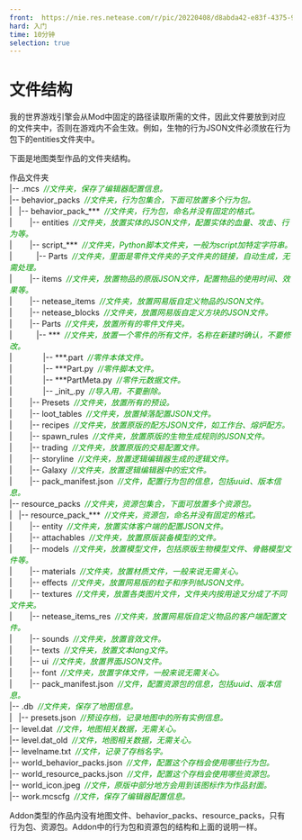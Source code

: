 ```yaml
---
front: 	https://nie.res.netease.com/r/pic/20220408/d8abda42-e83f-4375-9124-5e0847d224b2.png
hard: 入门
time: 10分钟
selection: true
---
```

# 文件结构

我的世界游戏引擎会从Mod中固定的路径读取所需的文件，因此文件要放到对应的文件夹中，否则在游戏内不会生效。例如，生物的行为JSON文件必须放在行为包下的entities文件夹中。

下面是地图类型作品的文件夹结构。

作品文件夹  
|--&nbsp;.mcs&nbsp;&nbsp;*<font color=#009900>//文件夹，保存了编辑器配置信息。</font>*  
|--&nbsp;behavior_packs&nbsp;&nbsp;*<font color=#009900>//文件夹，行为包集合，下面可放置多个行为包。</font>*  
|&nbsp;&nbsp;&nbsp;|--&nbsp;behavior_pack_\*\*\*&nbsp;&nbsp;*<font color=#009900>//文件夹，行为包，命名并没有固定的格式。</font>*  
|&nbsp;&nbsp;&nbsp;&nbsp;&nbsp;&nbsp;&nbsp;&nbsp;|--&nbsp;entities&nbsp;&nbsp;*<font color=#009900>//文件夹，放置实体的JSON文件，配置实体的血量、攻击、行为等。</font>*  
|&nbsp;&nbsp;&nbsp;&nbsp;&nbsp;&nbsp;&nbsp;&nbsp;|--&nbsp;script_\*\*\*&nbsp;&nbsp;*<font color=#009900>//文件夹，Python脚本文件夹，一般为script加特定字符串。</font>*  
|&nbsp;&nbsp;&nbsp;&nbsp;&nbsp;&nbsp;&nbsp;&nbsp;&nbsp;&nbsp;&nbsp;|--&nbsp;Parts&nbsp;&nbsp;*<font color=#009900>//文件夹，里面是零件文件夹的子文件夹的链接，自动生成，无需处理。</font>*  
|&nbsp;&nbsp;&nbsp;&nbsp;&nbsp;&nbsp;&nbsp;&nbsp;|--&nbsp;items&nbsp;&nbsp;*<font color=#009900>//文件夹，放置物品的原版JSON文件，配置物品的使用时间、效果等。</font>*  
|&nbsp;&nbsp;&nbsp;&nbsp;&nbsp;&nbsp;&nbsp;&nbsp;|--&nbsp;netease_items&nbsp;&nbsp;*<font color=#009900>//文件夹，放置网易版自定义物品的JSON文件。</font>*  
|&nbsp;&nbsp;&nbsp;&nbsp;&nbsp;&nbsp;&nbsp;&nbsp;|--&nbsp;netease_blocks&nbsp;&nbsp;*<font color=#009900>//文件夹，放置网易版自定义方块的JSON文件。</font>*  
|&nbsp;&nbsp;&nbsp;&nbsp;&nbsp;&nbsp;&nbsp;&nbsp;|--&nbsp;Parts&nbsp;&nbsp;*<font color=#009900>//文件夹，放置所有的零件文件夹。</font>*  
|&nbsp;&nbsp;&nbsp;&nbsp;&nbsp;&nbsp;&nbsp;&nbsp;&nbsp;&nbsp;&nbsp;|--&nbsp;\*\*\*&nbsp;&nbsp;*<font color=#009900>//文件夹，放置一个零件的所有文件，名称在新建时确认，不要修改。</font>*  
|&nbsp;&nbsp;&nbsp;&nbsp;&nbsp;&nbsp;&nbsp;&nbsp;&nbsp;&nbsp;&nbsp;&nbsp;&nbsp;&nbsp;|--&nbsp;\*\*\*.part&nbsp;&nbsp;*<font color=#009900>//零件本体文件。</font>*  
|&nbsp;&nbsp;&nbsp;&nbsp;&nbsp;&nbsp;&nbsp;&nbsp;&nbsp;&nbsp;&nbsp;&nbsp;&nbsp;&nbsp;|--&nbsp;\*\*\*Part.py&nbsp;&nbsp;*<font color=#009900>//零件脚本文件。</font>*  
|&nbsp;&nbsp;&nbsp;&nbsp;&nbsp;&nbsp;&nbsp;&nbsp;&nbsp;&nbsp;&nbsp;&nbsp;&nbsp;&nbsp;|--&nbsp;\*\*\*PartMeta.py&nbsp;&nbsp;*<font color=#009900>//零件元数据文件。</font>*  
|&nbsp;&nbsp;&nbsp;&nbsp;&nbsp;&nbsp;&nbsp;&nbsp;&nbsp;&nbsp;&nbsp;&nbsp;&nbsp;&nbsp;|--&nbsp;\_init\_.py&nbsp;&nbsp;*<font color=#009900>//导入用，不要删除。</font>*  
|&nbsp;&nbsp;&nbsp;&nbsp;&nbsp;&nbsp;&nbsp;&nbsp;|--&nbsp;Presets&nbsp;&nbsp;*<font color=#009900>//文件夹，放置所有的预设。</font>*  
|&nbsp;&nbsp;&nbsp;&nbsp;&nbsp;&nbsp;&nbsp;&nbsp;|--&nbsp;loot_tables&nbsp;&nbsp;*<font color=#009900>//文件夹，放置掉落配置JSON文件。</font>*  
|&nbsp;&nbsp;&nbsp;&nbsp;&nbsp;&nbsp;&nbsp;&nbsp;|--&nbsp;recipes&nbsp;&nbsp;*<font color=#009900>//文件夹，放置原版的配方JSON文件，如工作台、熔炉配方。</font>*  
|&nbsp;&nbsp;&nbsp;&nbsp;&nbsp;&nbsp;&nbsp;&nbsp;|--&nbsp;spawn_rules&nbsp;&nbsp;*<font color=#009900>//文件夹，放置原版的生物生成规则的JSON文件。</font>*  
|&nbsp;&nbsp;&nbsp;&nbsp;&nbsp;&nbsp;&nbsp;&nbsp;|--&nbsp;trading&nbsp;&nbsp;*<font color=#009900>//文件夹，放置原版的交易配置文件。</font>*  
|&nbsp;&nbsp;&nbsp;&nbsp;&nbsp;&nbsp;&nbsp;&nbsp;|--&nbsp;storyline&nbsp;&nbsp;*<font color=#009900>//文件夹，放置逻辑编辑器生成的逻辑文件。</font>*  
|&nbsp;&nbsp;&nbsp;&nbsp;&nbsp;&nbsp;&nbsp;&nbsp;|--&nbsp;Galaxy&nbsp;&nbsp;*<font color=#009900>//文件夹，放置逻辑编辑器中的宏文件。</font>*  
|&nbsp;&nbsp;&nbsp;&nbsp;&nbsp;&nbsp;&nbsp;&nbsp;|--&nbsp;pack_manifest.json&nbsp;&nbsp;*<font color=#009900>//文件，配置行为包的信息，包括uuid、版本信息。</font>*  
|--&nbsp;resource_packs&nbsp;&nbsp;*<font color=#009900>//文件夹，资源包集合，下面可放置多个资源包。</font>*  
|&nbsp;&nbsp;&nbsp;|--&nbsp;resource_pack_\*\*\*&nbsp;&nbsp;*<font color=#009900>//文件夹，资源包，命名并没有固定的格式。</font>*  
|&nbsp;&nbsp;&nbsp;&nbsp;&nbsp;&nbsp;&nbsp;&nbsp;|--&nbsp;entity&nbsp;&nbsp;*<font color=#009900>//文件夹，放置实体客户端的配置JSON文件。</font>*  
|&nbsp;&nbsp;&nbsp;&nbsp;&nbsp;&nbsp;&nbsp;&nbsp;|--&nbsp;attachables&nbsp;&nbsp;*<font color=#009900>//文件夹，放置原版装备模型的文件。</font>*  
|&nbsp;&nbsp;&nbsp;&nbsp;&nbsp;&nbsp;&nbsp;&nbsp;|--&nbsp;models&nbsp;&nbsp;*<font color=#009900>//文件夹，放置模型文件，包括原版生物模型文件、骨骼模型文件等。</font>*  
|&nbsp;&nbsp;&nbsp;&nbsp;&nbsp;&nbsp;&nbsp;&nbsp;|--&nbsp;materials&nbsp;&nbsp;*<font color=#009900>//文件夹，放置材质文件，一般来说无需关心。</font>*  
|&nbsp;&nbsp;&nbsp;&nbsp;&nbsp;&nbsp;&nbsp;&nbsp;|--&nbsp;effects&nbsp;&nbsp;*<font color=#009900>//文件夹，放置网易版的粒子和序列帧JSON文件。</font>*  
|&nbsp;&nbsp;&nbsp;&nbsp;&nbsp;&nbsp;&nbsp;&nbsp;|--&nbsp;textures&nbsp;&nbsp;*<font color=#009900>//文件夹，放置各类图片文件，文件夹内按用途又分成了不同文件夹。</font>*  
|&nbsp;&nbsp;&nbsp;&nbsp;&nbsp;&nbsp;&nbsp;&nbsp;|--&nbsp;netease_items_res&nbsp;&nbsp;*<font color=#009900>//文件夹，放置网易版自定义物品的客户端配置文件。</font>*  
|&nbsp;&nbsp;&nbsp;&nbsp;&nbsp;&nbsp;&nbsp;&nbsp;|--&nbsp;sounds&nbsp;&nbsp;*<font color=#009900>//文件夹，放置音效文件。</font>*  
|&nbsp;&nbsp;&nbsp;&nbsp;&nbsp;&nbsp;&nbsp;&nbsp;|--&nbsp;texts&nbsp;&nbsp;*<font color=#009900>//文件夹，放置文本lang文件。</font>*  
|&nbsp;&nbsp;&nbsp;&nbsp;&nbsp;&nbsp;&nbsp;&nbsp;|--&nbsp;ui&nbsp;&nbsp;*<font color=#009900>//文件夹，放置界面JSON文件。</font>*  
|&nbsp;&nbsp;&nbsp;&nbsp;&nbsp;&nbsp;&nbsp;&nbsp;|--&nbsp;font&nbsp;&nbsp;*<font color=#009900>//文件夹，放置字体文件，一般来说无需关心。</font>*  
|&nbsp;&nbsp;&nbsp;&nbsp;&nbsp;&nbsp;&nbsp;&nbsp;|--&nbsp;pack_manifest.json&nbsp;&nbsp;*<font color=#009900>//文件，配置资源包的信息，包括uuid、版本信息。</font>*  
|--&nbsp;.db&nbsp;&nbsp;*<font color=#009900>//文件夹，保存了地图信息。</font>*  
|&nbsp;&nbsp;&nbsp;|--&nbsp;presets.json&nbsp;&nbsp;*<font color=#009900>//预设存档，记录地图中的所有实例信息。</font>*  
|--&nbsp;level.dat&nbsp;&nbsp;*<font color=#009900>//文件，地图相关数据，无需关心。</font>*  
|--&nbsp;level.dat_old&nbsp;&nbsp;*<font color=#009900>//文件，地图相关数据，无需关心。</font>*  
|--&nbsp;levelname.txt&nbsp;&nbsp;*<font color=#009900>//文件，记录了存档名字。</font>*  
|--&nbsp;world_behavior_packs.json&nbsp;&nbsp;*<font color=#009900>//文件，配置这个存档会使用哪些行为包。</font>*  
|--&nbsp;world_resource_packs.json&nbsp;&nbsp;*<font color=#009900>//文件，配置这个存档会使用哪些资源包。</font>*  
|--&nbsp;world_icon.jpeg&nbsp;&nbsp;*<font color=#009900>//文件，原版中部分地方会用到该图标作为作品封面。</font>*  
|--&nbsp;work.mcscfg&nbsp;&nbsp;*<font color=#009900>//文件，保存了编辑器配置信息。</font>*

Addon类型的作品内没有地图文件、behavior_packs、resource_packs，只有行为包、资源包。Addon中的行为包和资源包的结构和上面的说明一样。
